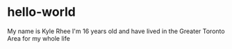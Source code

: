 # hello-world

My name is Kyle Rhee
I'm 16 years old and have lived in the Greater Toronto Area for my whole life
